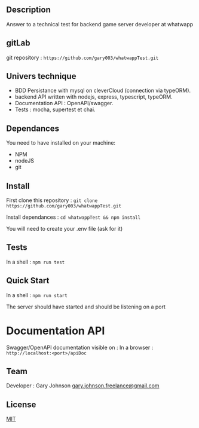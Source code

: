 ## Description

Answer to a technical test for backend game server developer at whatwapp

## gitLab

git repository : `https://github.com/gary003/whatwappTest.git`

## Univers technique

- BDD Persistance with mysql on cleverCloud (connection via typeORM).
- backend API written with nodejs, express, typescript, typeORM.
- Documentation API : OpenAPI/swagger.
- Tests : mocha, supertest et chai.

## Dependances

You need to have installed on your machine:

- NPM
- nodeJS
- git

## Install

First clone this repository :
`git clone https://github.com/gary003/whatwappTest.git`

Install dependances :
`cd whatwappTest && npm install`

You will need to create your .env file (ask for it)

## Tests

In a shell :
`npm run test`

## Quick Start

In a shell :
`npm run start`

The server should have started and should be listening on a port

# Documentation API

Swagger/OpenAPI documentation visible on :
In a browser : `http://localhost:<port>/apiDoc`

## Team

Developer :
Gary Johnson <gary.johnson.freelance@gmail.com>

## License

[MIT](LICENSE)
